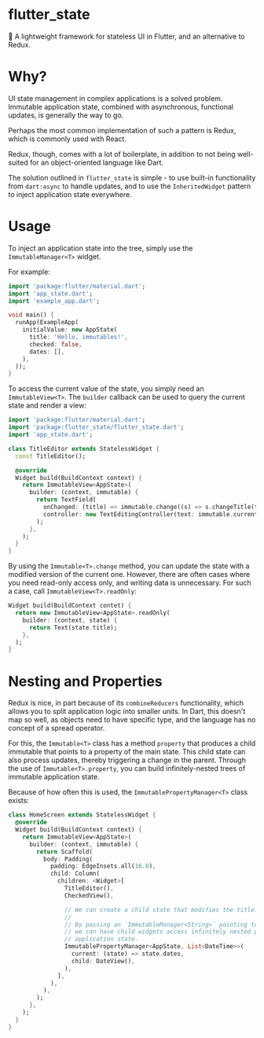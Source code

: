 # flutter_state

🦋 A lightweight framework for stateless UI in Flutter, and an alternative to Redux.

# Why?
UI state management in complex applications is a solved problem. Immutable application state,
combined with asynchronous, functional updates, is generally the way to go.

Perhaps the most common implementation of such a pattern is Redux, which is commonly used with
React.

Redux, though, comes with a lot of boilerplate, in addition to not being well-suited for an
object-oriented language like Dart.

The solution outlined in `flutter_state` is simple - to use built-in functionality from
`dart:async` to handle updates, and to use the `InheritedWidget` pattern to inject application
state everywhere.

# Usage
To inject an application state into the tree, simply use the `ImmutableManager<T>` widget.

For example:

```dart
import 'package:flutter/material.dart';
import 'app_state.dart';
import 'example_app.dart';

void main() {
  runApp(ExampleApp(
    initialValue: new AppState(
      title: 'Hello, immutables!',
      checked: false,
      dates: [],
    ),
  ));
}
```

To access the current value of the state, you simply need an `ImmutableView<T>`.
The `builder` callback can be used to query the current state and render a view:

```dart
import 'package:flutter/material.dart';
import 'package:flutter_state/flutter_state.dart';
import 'app_state.dart';

class TitleEditor extends StatelessWidget {
  const TitleEditor();

  @override
  Widget build(BuildContext context) {
    return ImmutableView<AppState>(
      builder: (context, immutable) {
        return TextField(
          onChanged: (title) => immutable.change((s) => s.changeTitle(title)),
          controller: new TextEditingController(text: immutable.current.title),
        );
      },
    );
  }
}
```

By using the `Immutable<T>.change` method, you can update the state with a modified version of
the current one. However, there are often cases where you need read-only access only, and writing
data is unnecessary. For such a case, call `ImmutableView<T>.readOnly`:

```dart
Widget build(BuildContext contet) {
  return new ImmutableView<AppState>.readOnly(
    builder: (context, state) {
      return Text(state.title);
    },
  );
}
```

# Nesting and Properties
Redux is nice, in part because of its `combineReducers` functionality, which allows
you to split application logic into smaller units. In Dart, this doesn't map so well,
as objects need to have specific type, and the language has no concept of a
spread operator.

For this, the `Immutable<T>` class has a method `property` that produces a child immutable
that points to a property of the main state. This child state can also process updates, thereby
triggering a change in the parent. Through the use of `Immutable<T>.property`, you can build
infinitely-nested trees of immutable application state.

Because of how often this is used, the `ImmutablePropertyManager<T>` class exists:

```dart
class HomeScreen extends StatelessWidget {
  @override
  Widget build(BuildContext context) {
    return ImmutableView<AppState>(
      builder: (context, immutable) {
        return Scaffold(
          body: Padding(
            padding: EdgeInsets.all(16.0),
            child: Column(
              children: <Widget>[
                TitleEditor(),
                CheckedView(),

                // We can create a child state that modifies the title.
                //
                // By passing an `ImmutableManager<String>` pointing to this child state down the tree,
                // we can have child widgets access infinitely nested parts of a single
                // application state.
                ImmutablePropertyManager<AppState, List<DateTime>>(
                  current: (state) => state.dates,
                  child: DateView(),
                ),
              ],
            ),
          ),
        );
      },
    );
  }
}
```